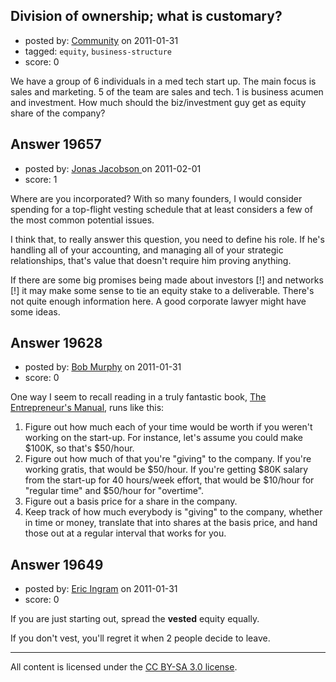 ## Division of ownership; what is customary?

- posted by: [Community](https://stackexchange.com/users/-1/-1-community) on 2011-01-31
- tagged: `equity`, `business-structure`
- score: 0

We have a group of 6 individuals in a med tech start up. The main focus is sales and marketing. 5 of the team are sales and tech. 1 is business acumen and investment. How much should the biz/investment guy get as equity share of the company?


## Answer 19657

- posted by: [Jonas Jacobson ](https://stackexchange.com/users/-1/6827-jonas-jacobson) on 2011-02-01
- score: 1

Where are you incorporated? With so many founders, I would consider spending for a top-flight vesting schedule that at least considers a few of the most common potential issues. 

I think that, to really answer this question, you need to define his role. If he's handling all of your accounting, and managing all of your strategic relationships, that's value that doesn't require him proving anything. 

If there are some big promises being made about investors [!] and networks [!] it may make some sense to tie an equity stake to a deliverable. There's not quite enough information here. A good corporate lawyer might have some ideas.


## Answer 19628

- posted by: [Bob Murphy](https://stackexchange.com/users/-1/5778-bob-murphy) on 2011-01-31
- score: 0

<p>One way I seem to recall reading in a truly fantastic book, <a href="http://rads.stackoverflow.com/amzn/click/0801964547" rel="nofollow">The Entrepreneur's Manual</a>, runs like this:</p>

<ol>
<li>Figure out how much each of your time would be worth if you weren't working on the start-up. For instance, let's assume you could make $100K, so that's $50/hour.</li>
<li>Figure out how much of that you're "giving" to the company. If you're working gratis, that would be $50/hour. If you're getting $80K salary from the start-up for 40 hours/week effort, that would be $10/hour for "regular time" and $50/hour for "overtime".</li>
<li>Figure out a basis price for a share in the company.</li>
<li>Keep track of how much everybody is "giving" to the company, whether in time or money, translate that into shares at the basis price, and hand those out at a regular interval that works for you.</li>
</ol>



## Answer 19649

- posted by: [Eric Ingram](https://stackexchange.com/users/-1/6946-eric-ingram) on 2011-01-31
- score: 0

If you are just starting out, spread the **vested** equity equally.

If you don't vest, you'll regret it when 2 people decide to leave.



---

All content is licensed under the [CC BY-SA 3.0 license](https://creativecommons.org/licenses/by-sa/3.0/).
